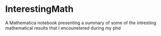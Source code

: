 # InterestingMath

A Mathematica notebook presenting a summary of some of the intresting mathematical results that I encounetered during my phd
